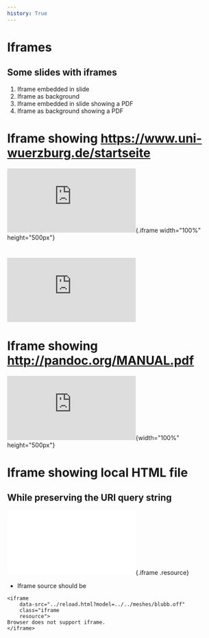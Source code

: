 ```yaml
---
history: True
---
```

# Iframes

## Some slides with iframes

1.  Iframe embedded in slide
2.  Iframe as background
3.  Iframe embedded in slide showing a PDF
4.  Iframe as background showing a PDF

# Iframe showing <https://www.uni-wuerzburg.de/startseite>

![](https://www.uni-wuerzburg.de/startseite.html?some-option=some-value){.iframe
width="100%" height="500px"}

# ![](https://www.uni-wuerzburg.de/startseite.html)

# Iframe showing <http://pandoc.org/MANUAL.pdf>

![](http://pandoc.org/MANUAL.pdf){width="100%" height="500px"}

# Iframe showing local HTML file

## While preserving the URI query string

![](../reload.html?model=../../meshes/blubb.off){.iframe .resource}

-   Iframe source should be

``` {.html}
<iframe 
    data-src="../reload.html?model=../../meshes/blubb.off" 
    class="iframe 
    resource">
Browser does not support iframe.
</iframe>
```